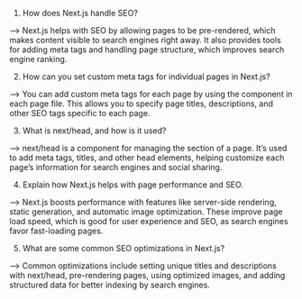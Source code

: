  <!-- SEO and Head Management -->

1. How does Next.js handle SEO?

--> Next.js helps with SEO by allowing pages to be pre-rendered, which makes content visible to search engines right away. It also provides tools for adding meta tags and handling page structure, which improves search engine ranking.


2. How can you set custom meta tags for individual pages in Next.js?

--> You can add custom meta tags for each page by using the <Head> component in each page file. This allows you to specify page titles, descriptions, and other SEO tags specific to each page.


3. What is next/head, and how is it used?

--> next/head is a component for managing the <head> section of a page. It’s used to add meta tags, titles, and other head elements, helping customize each page’s information for search engines and social sharing.


4. Explain how Next.js helps with page performance and SEO.

--> Next.js boosts performance with features like server-side rendering, static generation, and automatic image optimization. These improve page load speed, which is good for user experience and SEO, as search engines favor fast-loading pages.


5. What are some common SEO optimizations in Next.js?

--> Common optimizations include setting unique titles and descriptions with next/head, pre-rendering pages, using optimized images, and adding structured data for better indexing by search engines.

